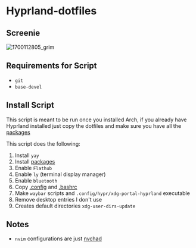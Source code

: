 # Hyprland-dotfiles

## Screenie
![1700112805_grim](https://github.com/Jeffser/Hyprland-dotfiles/assets/69224322/26e1e34b-db50-41a5-9070-8030a334f4fd)

## Requirements for Script
- `git`
- `base-devel`

## Install Script

This script is meant to be run once you installed Arch, if you already have Hyprland installed just copy the dotfiles and make sure you have all the [packages](packages)

This script does the following:

1) Install `yay`
2) Install [packages](packages)
3) Enable `Flathub`
4) Enable `ly` (terminal display manager)
5) Enable `bluetooth`
6) Copy [.config](.config) and [.bashrc](.bashrc)
7) Make `waybar` scripts and `.config/hypr/xdg-portal-hyprland` executable
8) Remove desktop entries I don't use
9) Creates default directories `xdg-user-dirs-update`

## Notes

- `nvim` configurations are just [nvchad](https://github.com/NvChad/NvChad)
